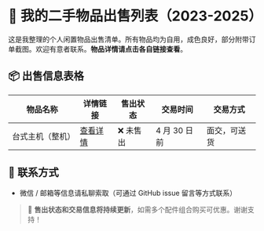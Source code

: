 # 🛒 我的二手物品出售列表（2023-2025）

这是我整理的个人闲置物品出售清单。所有物品均为自用，成色良好，部分附带订单截图。欢迎有意者联系。**物品详情请点击各自链接查看**。

## 📦 出售信息表格

| 物品名称         | 详情链接                  | 售出状态  | 交易时间     | 交易方式     |
| ---------------- | ------------------------- | --------- | ------------ | ------------ |
| 台式主机（整机） | [查看详情](./computer/computer.md) | ❌ 未售出 | 4 月 30 日前 | 面交，可送货 |


## 📩 联系方式

- 微信 / 邮箱等信息请私聊索取（可通过 GitHub issue 留言等方式联系）

> 📌 **售出状态和交易信息将持续更新**，如需多个配件组合购买可优惠。谢谢支持！
